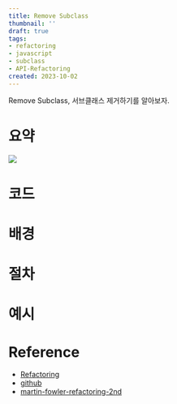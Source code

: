 ```yaml
---
title: Remove Subclass
thumbnail: ''
draft: true
tags:
- refactoring
- javascript
- subclass
- API-Refactoring
created: 2023-10-02
---
```


Remove Subclass, 서브클래스 제거하기를 알아보자.

# 요약

![](Screen%20Shot%202023-10-02%20at%205.12.31%20PM.png)

# 코드

# 배경

# 절차

# 예시

# Reference

* [Refactoring](https://product.kyobobook.co.kr/detail/S000001810241)
* [github](https://github.com/WegraLee/Refactoring)
* [martin-fowler-refactoring-2nd](https://github.com/wickedwukong/martin-fowler-refactoring-2nd)
